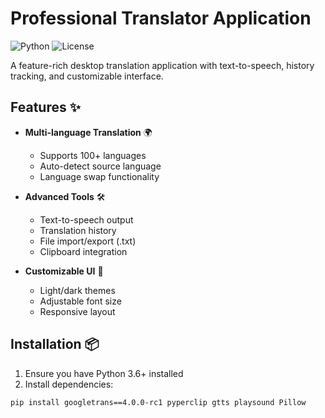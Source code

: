 # Professional Translator Application

![Python](https://img.shields.io/badge/Python-3.6+-blue.svg)
![License](https://img.shields.io/badge/License-MIT-green.svg)

A feature-rich desktop translation application with text-to-speech, history tracking, and customizable interface.

## Features ✨

- **Multi-language Translation** 🌍
  - Supports 100+ languages
  - Auto-detect source language
  - Language swap functionality

- **Advanced Tools** 🛠️
  - Text-to-speech output
  - Translation history
  - File import/export (.txt)
  - Clipboard integration

- **Customizable UI** 🎨
  - Light/dark themes
  - Adjustable font size
  - Responsive layout

## Installation 📦

1. Ensure you have Python 3.6+ installed
2. Install dependencies:

```bash
pip install googletrans==4.0.0-rc1 pyperclip gtts playsound Pillow
